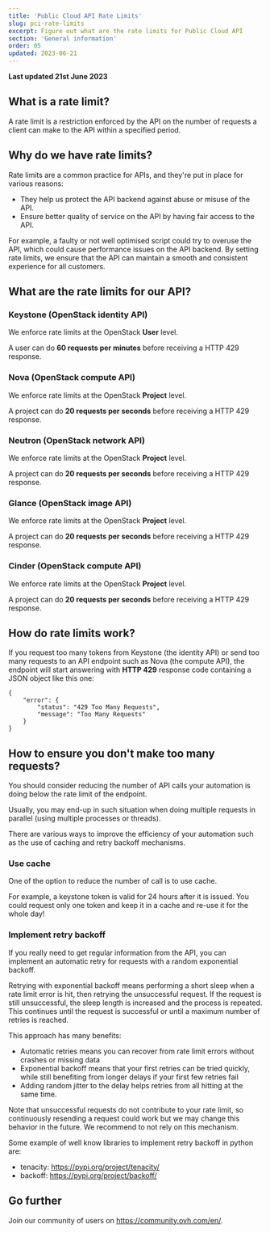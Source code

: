 ```yaml
---
title: 'Public Cloud API Rate Limits'
slug: pci-rate-limits
excerpt: Figure out what are the rate limits for Public Cloud API
section: 'General information'
order: 05
updated: 2023-06-21
---
```


**Last updated 21st June 2023**

## What is a rate limit?

A rate limit is a restriction enforced by the API on the number of requests a client can make to the API within a specified period.

## Why do we have rate limits?

Rate limits are a common practice for APIs, and they're put in place for various reasons:

* They help us protect the API backend against abuse or misuse of the API.
* Ensure better quality of service on the API by having fair access to the API.

For example, a faulty or not well optimised script could try to overuse the API, which could cause performance issues on the API backend. 
By setting rate limits, we ensure that the API can maintain a smooth and consistent experience for all customers.

## What are the rate limits for our API?

### Keystone (OpenStack identity API)

We enforce rate limits at the OpenStack **User** level.

A user can do **60 requests per minutes** before receiving a HTTP 429 response.


### Nova (OpenStack compute API)

We enforce rate limits at the OpenStack **Project** level.

A project can do **20 requests per seconds** before receiving a HTTP 429 response.

### Neutron (OpenStack network API)

We enforce rate limits at the OpenStack **Project** level.

A project can do **20 requests per seconds** before receiving a HTTP 429 response.

### Glance (OpenStack image API)

We enforce rate limits at the OpenStack **Project** level.

A project can do **20 requests per seconds** before receiving a HTTP 429 response.

### Cinder (OpenStack compute API)

We enforce rate limits at the OpenStack **Project** level.

A project can do **20 requests per seconds** before receiving a HTTP 429 response.


## How do rate limits work?

If you request too many tokens from Keystone (the identity API) or send too many requests to an API endpoint such as Nova (the compute API), the endpoint will start answering with **HTTP 429** response code containing a JSON object like this one:

```
{
    "error": {
        "status": "429 Too Many Requests",
        "message": "Too Many Requests"
    }
}
```

## How to ensure you don't make too many requests?

You should consider reducing the number of API calls your automation is doing below the rate limit of the endpoint.

Usually, you may end-up in such situation when doing multiple requests in parallel (using multiple processes or threads).

There are various ways to improve the efficiency of your automation such as the use of caching and retry backoff mechanisms.

### Use cache

One of the option to reduce the number of call is to use cache.

For example, a keystone token is valid for 24 hours after it is issued. You could request only one token and keep it in a cache and re-use it for the whole day!

### Implement retry backoff

If you really need to get regular information from the API, you can implement an automatic retry for requests with a random exponential backoff.

Retrying with exponential backoff means performing a short sleep when a rate limit error is hit, then retrying the unsuccessful request.
If the request is still unsuccessful, the sleep length is increased and the process is repeated.
This continues until the request is successful or until a maximum number of retries is reached.

This approach has many benefits:

* Automatic retries means you can recover from rate limit errors without crashes or missing data
* Exponential backoff means that your first retries can be tried quickly, while still benefiting from longer delays if your first few retries fail
* Adding random jitter to the delay helps retries from all hitting at the same time.

Note that unsuccessful requests do not contribute to your rate limit, so continuously resending a request could work but we may change this behavior in the future. We recommend to not rely on this mechanism.

Some example of well know libraries to implement retry backoff in python are:

* tenacity: https://pypi.org/project/tenacity/
* backoff: https://pypi.org/project/backoff/

## Go further

Join our community of users on <https://community.ovh.com/en/>.
